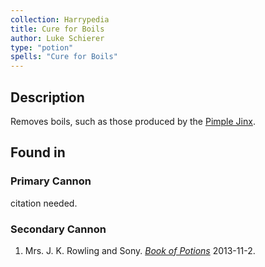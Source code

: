 ```yaml
---
collection: Harrypedia
title: Cure for Boils
author: Luke Schierer
type: "potion"
spells: "Cure for Boils"
---
```


## Description

Removes boils, such as those produced by the [Pimple Jinx][].

[Pimple Jinx]: <../../spells/Pimple>

## Found in

### Primary Cannon
 citation needed.

### Secondary Cannon
1. Mrs. J. K. Rowling and Sony.
   _[Book of Potions](https://harrypotter.fandom.com/wiki/Wonderbook:_Book_of_Potions)_
   2013-11-2.

